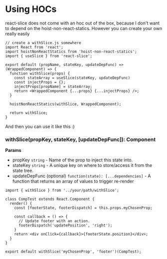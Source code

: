 # Using HOCs
react-slice does not come with an hoc out of the box, because I don't want to depend on the hoist-non-react-statics. However you can create your own really easily
```
// create a withSlice.js somewhere
import React from 'react';
import hoistNonReactStatics from 'hoist-non-react-statics';
import { useSlice } from 'react-slice';

export default (propName, stateKey, updateDepFunc) => (WrappedComponent) => {
  function withSlice(props) {
    const stateArray = useSlice(stateKey, updateDepFunc)
    const injectProps = {};
    injectProps[propName] = stateArray;
    return <WrappedComponent {...props} {...injectProps} />;
  }

  hoistNonReactStatics(withSlice, WrappedComponent);

  return withSlice;
}
```

And then you can use it like this :)

### withSlice(propKey, stateKey, [updateDepFunc]): Component

**Params**
- propKey `string` - Name of the prop to inject this state into.
- stateKey `string` - A unique key on where to store/access it from the state tree.
- updateDepFunc (optional) `function(state): [...dependencies]` - A function that returns an array of values to trigger re-render

```
import { withSlice } from '../your/path/withSlice';

class CompTest extends React.Component {
  render() {
    const [footerState, footerDispatch] = this.props.myChosenProp;
    
    const callback = () => {
      // Update footer with an action.
      footerDispatch('updatePosition', 'right');
    }
    return <div onClick={callback}>{footerState.position}</div>;
  }
}

export default withSlice('myChosenProp', 'footer')(CompTest);
```